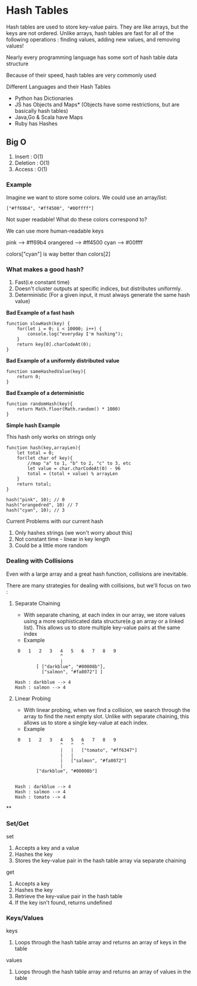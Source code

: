# Hash Tables

Hash tables are used to store key-value pairs. They are like arrays, but the keys are not ordered. Unlike arrays, hash tables are fast for all of the following operations : finding values, adding new values, and removing values!

Nearly every programming language has some sort of hash table data structure

Because of their speed, hash tables are very commonly used

Different Languages and their Hash Tables 

- Python has Dictionaries
- JS has Objects and Maps* (Objects have some restrictions, but are basically hash tables)
- Java,Go & Scala have Maps
- Ruby has Hashes

## Big O

1. Insert : O(1)
2. Deletion : O(1)
3. Access : O(1)

### Example

Imagine we want to store some colors. We could use an array/list:

``` ["#ff69b4", "#ff4500", "#00ffff"] ```

Not super readable! What do these colors correspond to?

We can use more human-readable keys

pink --> #ff69b4
orangered --> #ff4500
cyan --> #00ffff

colors["cyan"] is way better than colors[2]

### What makes a good hash?

1. Fast(i.e constant time)
2. Doesn't cluster outputs at specific indices, but distributes uniformly.
3. Deterministic (For a given input, it must always generate the same hash value)

__Bad Example of a fast hash__

```
function slowHash(key) {
    for(let i = 0; i < 10000; i++) {
        console.log("everyday I'm hashing");
    }
    return key[0].charCodeAt(0);
}
```

__Bad Example of a uniformly distributed value__

```
function sameHashedValue(key){
    return 0;
}
```

__Bad Example of a deterministic__

```
function randomHash(key){
    return Math.floor(Math.random() * 1000)
}
```

__Simple hash Example__

This hash only works on strings only

```
function hash(key,arrayLen){
    let total = 0;
    for(let char of key){
        //map "a" to 1, "b" to 2, "c" to 3, etc
        let value = char.charCodeAt(0) - 96
        total = (total + value) % arrayLen
    }
    return total;
}

hash("pink", 10); // 0
hash("orangedred", 10) // 7
hash("cyan", 10); // 3
```

Current Problems with our current hash

1. Only hashes strings (we won't worry about this)
2. Not constant time - linear in key length
3. Could be a little more random

### Dealing with Collisions

Even with a large array and a great hash function, collisions are inevitable.

There are many strategies for dealing with collisions, but we'll focus on two :

1. Separate Chaining
    - With separate chaning, at each index in our array, we store values using a more sophisticated data structure(e.g an array or a linked list). This allows us to store multiple key-value pairs at the same index
    - Example
    ```
     0   1   2   3   4   5   6   7   8   9 
                     ^
                     |
            [ ["darkblue", "#00008b"],
              ["salmon", "#fa8072"] ]

    Hash : darkblue --> 4
    Hash : salmon --> 4
    ```

2. Linear Probing
    - With linear probing, when we find a collision, we search through the array to find the next empty slot. Unlike with separate chaining, this allows us to store a single key-value at each index.
    - Example
    ```
     0   1   2   3   4   5   6   7   8   9 
                     ^   ^   ^
                     |   |   ["tomato", "#ff6347"]
                     |   |
                     |   ["salmon", "#fa8072"]
                     |
            ["darkblue", "#00008b"]
              

    Hash : darkblue --> 4
    Hash : salmon --> 4
    Hash : tomato --> 4
    ```

**

### Set/Get

set
1. Accepts a key and a value
2. Hashes the key
3. Stores the key-value pair in the hash table array via separate chaining

get
1. Accepts a key
2. Hashes the key
3. Retrieve the key-value pair in the hash table
4. If the key isn't found, returns undefined

### Keys/Values

keys
1. Loops through the hash table array and returns an array of keys in the table

values
1. Loops through the hash table array and returns an array of values in the table
